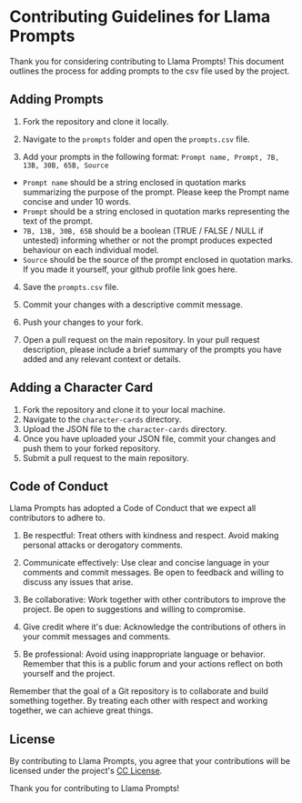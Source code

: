 # Contributing Guidelines for Llama Prompts

Thank you for considering contributing to Llama Prompts! This document outlines the process for adding prompts to the csv file used by the project.

## Adding Prompts

1. Fork the repository and clone it locally.

2. Navigate to the `prompts` folder and open the `prompts.csv` file.

3. Add your prompts in the following format: ```Prompt name, Prompt, 7B, 13B, 30B, 65B, Source```

- `Prompt name` should be a string enclosed in quotation marks summarizing the purpose of the prompt. Please keep the Prompt name concise and under 10 words.
- `Prompt` should be a string enclosed in quotation marks representing the text of the prompt.
- `7B, 13B, 30B, 65B` should be a boolean (TRUE / FALSE / NULL if untested) informing whether or not the prompt produces expected behaviour on each individual model.
- `Source` should be the source of the prompt enclosed in quotation marks. If you made it yourself, your github profile link goes here.

4. Save the `prompts.csv` file.

5. Commit your changes with a descriptive commit message.

6. Push your changes to your fork.

7. Open a pull request on the main repository. In your pull request description, please include a brief summary of the prompts you have added and any relevant context or details.

## Adding a Character Card

1. Fork the repository and clone it to your local machine.
2. Navigate to the `character-cards` directory.
3. Upload the JSON file to the `character-cards` directory.
4. Once you have uploaded your JSON file, commit your changes and push them to your forked repository.
5. Submit a pull request to the main repository.

## Code of Conduct

Llama Prompts has adopted a Code of Conduct that we expect all contributors to adhere to.

1. Be respectful: Treat others with kindness and respect. Avoid making personal attacks or derogatory comments.

2. Communicate effectively: Use clear and concise language in your comments and commit messages. Be open to feedback and willing to discuss any issues that arise.

3. Be collaborative: Work together with other contributors to improve the project. Be open to suggestions and willing to compromise.

4. Give credit where it's due: Acknowledge the contributions of others in your commit messages and comments.

5. Be professional: Avoid using inappropriate language or behavior. Remember that this is a public forum and your actions reflect on both yourself and the project.

Remember that the goal of a Git repository is to collaborate and build something together. By treating each other with respect and working together, we can achieve great things.


## License

By contributing to Llama Prompts, you agree that your contributions will be licensed under the project's [CC License](LICENSE).

Thank you for contributing to Llama Prompts!
